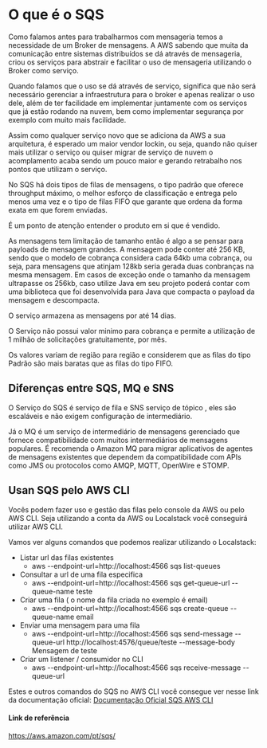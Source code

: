 # O que é o SQS

Como falamos antes para trabalharmos com mensageria temos a necessidade de um Broker de mensagens.
A AWS sabendo que muita da comunicação entre sistemas distribuídos se dá através de mensageria, criou os serviços para abstrair e facilitar o uso de mensageria utilizando o Broker como serviço.

Quando falamos que o uso se dá através de serviço, significa que não será necessário gerenciar a infraestrutura para o broker e apenas realizar o uso dele, além de ter facilidade em implementar juntamente com os serviços que já estão rodando na nuvem, bem como implementar segurança por exemplo com muito mais facilidade.

Assim como qualquer serviço novo que se adiciona da AWS a sua arquitetura, é esperado um maior vendor lockin, ou seja, quando não quiser mais utilizar o serviço ou quiser migrar de serviço de nuvem o acomplamento acaba sendo um pouco maior e gerando retrabalho nos pontos que utilizam o serviço.

No SQS há dois tipos de filas de mensagens, o tipo padrão que oferece throughput máximo, o melhor esforço de classificação e entrega pelo menos uma vez e o tipo de filas FIFO que garante que ordena da forma exata em que forem enviadas.

É um ponto de atenção entender o produto em si que é vendido.

As mensagens tem limitação de tamanho então é algo a se pensar para payloads de mensagem grandes. A mensagem pode conter até 256 KB, sendo que o modelo de cobrança considera cada 64kb uma cobrança, ou seja, para mensagens que atinjam 128kb seria gerada duas conbranças na mesma mensagem.
Em casos de exceção onde o tamanho da mensagem ultrapasse os 256kb, caso utilize Java em seu projeto poderá contar com uma biblioteca que foi desenvolvida para Java que compacta o payload da mensagem e descompacta.

O serviço armazena as mensagens por até 14 dias.

O Serviço não possui valor minimo para cobrança e permite a utilização de 1 milhão de solicitações gratuitamente, por mês. 

Os valores variam de região para região e considerem que as filas do tipo Padrão são mais baratas que as filas do tipo FIFO.

## Diferenças entre SQS, MQ e SNS

O Serviço do SQS é serviço de fila e SNS serviço de tópico , eles são escaláveis e não exigem configuração de intermediário.

Já o MQ é um serviço de intermediário de mensagens gerenciado que fornece compatibilidade com muitos intermediários de mensagens populares. É recomenda o Amazon MQ para migrar aplicativos de agentes de mensagens existentes que dependem da compatibilidade com APIs como JMS ou protocolos como AMQP, MQTT, OpenWire e STOMP.

## Usan SQS pelo AWS CLI
Vocês podem fazer uso e gestão das filas pelo console da AWS ou pelo AWS CLI.
Seja utilizando a conta da AWS ou Localstack você conseguirá utilizar AWS CLI.

Vamos ver alguns comandos que podemos realizar utilizando o Localstack:

- Listar url das filas existentes
  - aws --endpoint-url=http://localhost:4566 sqs list-queues
- Consultar a url de uma fila especifica
  - aws --endpoint-url=http://localhost:4566 sqs get-queue-url --queue-name teste
- Criar uma fila ( o nome da fila criada no exemplo é email)
  - aws --endpoint-url=http://localhost:4566 sqs create-queue --queue-name email
- Enviar uma mensagem para uma fila
  - aws --endpoint-url=http://localhost:4566 sqs send-message --queue-url http://localhost:4576/queue/teste --message-body Mensagem de teste
- Criar um listener / consumidor no CLI
  - aws --endpoint-url=http://localhost:4566 sqs receive-message --queue-url


Estes e outros comandos do SQS no AWS CLI você consegue ver nesse link da documentação oficial:
[Documentação Oficial SQS AWS CLI](https://docs.aws.amazon.com/cli/latest/reference/sqs/)

#### Link de referência

https://aws.amazon.com/pt/sqs/